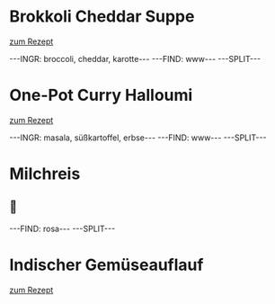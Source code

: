 # Brokkoli Cheddar Suppe

[zum Rezept](https://www.loveandlemons.com/wprm_print/67502)

---INGR: broccoli, cheddar, karotte---
---FIND: www---
---SPLIT---

# One-Pot Curry Halloumi

[zum Rezept](https://www.kitchenstories.com/de/rezepte/einfaches-one-pot-curry-mit-halloumi)

---INGR: masala, süßkartoffel, erbse---
---FIND: www---
---SPLIT---

# Milchreis

## 🍚

---FIND: rosa---
---SPLIT---

# Indischer Gemüseauflauf

[zum Rezept](https://www.essen-und-trinken.de/rezepte/indischer-gemueseauflauf-13458974.html)

